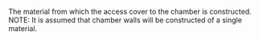 ﻿The material from which the access cover to the chamber is constructed.
NOTE: It is assumed that chamber walls will be constructed of a single material.